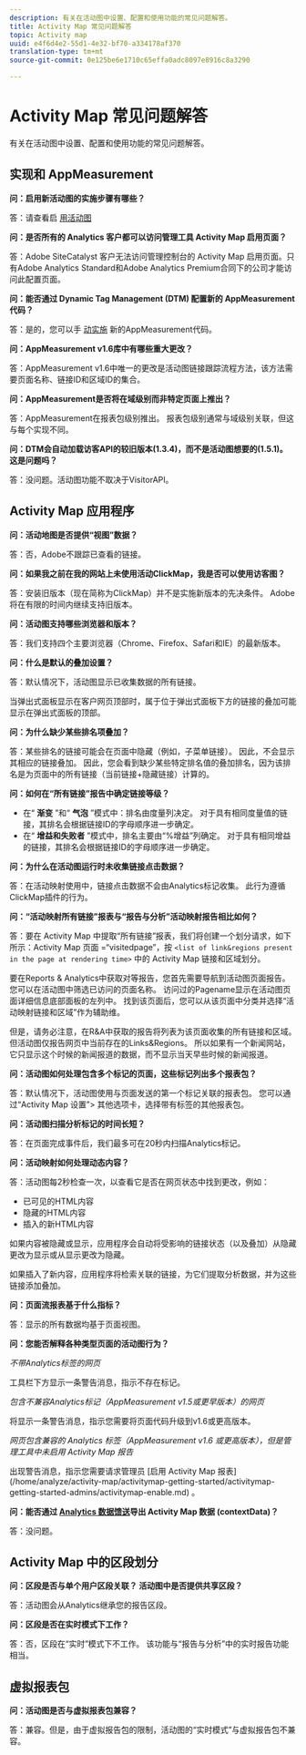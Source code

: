 ```yaml
---
description: 有关在活动图中设置、配置和使用功能的常见问题解答。
title: Activity Map 常见问题解答
topic: Activity map
uuid: e4f6d4e2-55d1-4e32-bf70-a334178af370
translation-type: tm+mt
source-git-commit: 0e125be6e1710c65effa0adc8097e8916c8a3290

---
```



# Activity Map 常见问题解答

有关在活动图中设置、配置和使用功能的常见问题解答。

## 实现和 AppMeasurement

**问：启用新活动图的实施步骤有哪些？**

答：请查看启 [用活动图](/help/analyze/activity-map/activitymap-getting-started/activitymap-getting-started-admins/activitymap-enable.md)

**问：是否所有的 Analytics 客户都可以访问管理工具 Activity Map 启用页面？**

答：Adobe SiteCatalyst 客户无法访问管理控制台的 Activity Map 启用页面。只有Adobe Analytics Standard和Adobe Analytics Premium合同下的公司才能访问此配置页面。

**问：能否通过 Dynamic Tag Management (DTM) 配置新的 AppMeasurement 代码？**

答：是的，您可以手 [动实施](https://marketing.adobe.com/resources/help/en_US/dtm/analytics_dtm.html) 新的AppMeasurement代码。

**问：AppMeasurement v1.6库中有哪些重大更改？**

答：AppMeasurement v1.6中唯一的更改是活动图链接跟踪流程方法，该方法需要页面名称、链接ID和区域ID的集合。

**问：AppMeasurement是否将在域级别而非特定页面上推出？**

答：AppMeasurement在报表包级别推出。 报表包级别通常与域级别关联，但这与每个实现不同。

**问：DTM会自动加载访客API的较旧版本(1.3.4)，而不是活动图想要的(1.5.1)。 这是问题吗？**

答：没问题。活动图功能不取决于VisitorAPI。

## Activity Map 应用程序

<!--**Q: How does Activity Map support Single-Page Applications (SPA)?**

A: 

* Every few seconds, Activity Map scans the web page, looking for changes to the page. ActivityMap finds new content on the page without needing a new page load, but this new content is always attributed to the first pageName found when the page loaded.

* Activity Map checks to see if the visibility of links that it knows about has changed. If a change in visibility is found, then the [Links On Page](/help/analyze/activity-map/activitymap-links-report.md) table's Present column for that link updates with **[!UICONTROL Displayed]** or **[!UICONTROL Hidden]**.

* When user interaction creates new content, any new elements that are found by AppMeasurement to be a link will be added to the **[!UICONTROL Links On Page]** table. Activity Map sends a new data request that includes these new links. The new links should appear in the **[!UICONTROL Links On Page]** table when the data request is handled by the UI.-->

**问：活动地图是否提供“视图”数据？**

答：否，Adobe不跟踪已查看的链接。

**问：如果我之前在我的网站上未使用活动ClickMap，我是否可以使用访客图？**

答：安装旧版本（现在简称为ClickMap）并不是实施新版本的先决条件。 Adobe将在有限的时间内继续支持旧版本。

**问：活动图支持哪些浏览器和版本？**

答：我们支持四个主要浏览器（Chrome、Firefox、Safari和IE）的最新版本。

**问：什么是默认的叠加设置？**

答：默认情况下，活动图显示已收集数据的所有链接。

当弹出式面板显示在客户网页顶部时，属于位于弹出式面板下方的链接的叠加可能显示在弹出式面板的顶部。

**问：为什么缺少某些排名项叠加？**

答：某些排名的链接可能会在页面中隐藏（例如，子菜单链接）。 因此，不会显示其相应的链接叠加。 因此，您会看到缺少某些特定排名值的叠加排名，因为该排名是为页面中的所有链接（当前链接+隐藏链接）计算的。

**问：如何在“所有链接”报告中确定链接等级？**

* 在“ **渐变** ”和“ **气泡** ”模式中：排名由度量列决定。 对于具有相同度量值的链接，其排名会根据链接ID的字母顺序进一步确定。
* 在“ **增益和失败者** ”模式中，排名主要由“%增益”列确定。 对于具有相同增益的链接，其排名会根据链接ID的字母顺序进一步确定。

**问：为什么在活动图运行时未收集链接点击数据？**

答：在活动映射使用中，链接点击数据不会由Analytics标记收集。 此行为遵循ClickMap插件的行为。

**问：“活动映射所有链接”报表与“报告与分析”活动映射报告相比如何？**

答：要在 Activity Map 中提取“所有链接”报表，我们将创建一个划分请求，如下所示：Activity Map 页面 =“visitedpage”，按 `<list of link&regions present in the page at rendering time>` 中的 Activity Map 链接和区域划分。

要在Reports &amp; Analytics中获取对等报告，您首先需要导航到活动图页面报告。 您可以在活动图中筛选已访问的页面名称。 访问过的Pagename显示在活动图页面详细信息底部面板的左列中。 找到该页面后，您可以从该页面中分类并选择“活动映射链接和区域”作为辅助维。

但是，请务必注意，在R&amp;A中获取的报告将列表为该页面收集的所有链接和区域。 但活动图仅报告网页中当前存在的Links&amp;Regions。 所以如果有一个新闻网站，它只显示这个时候的新闻报道的数据，而不显示当天早些时候的新闻报道。

**问：活动图如何处理包含多个标记的页面，这些标记列出多个报表包？**

答：默认情况下，活动图使用与页面发送的第一个标记关联的报表包。 您可以通过“Activity Map 设置”> 其他选项卡，选择带有标签的其他报表包。

**问：活动图扫描分析标记的时间长短？**

答：在页面完成事件后，我们最多可在20秒内扫描Analytics标记。

**问：活动映射如何处理动态内容？**

答：活动图每2秒检查一次，以查看它是否在网页状态中找到更改，例如：

* 已可见的HTML内容
* 隐藏的HTML内容
* 插入的新HTML内容

如果内容被隐藏或显示，应用程序会自动将受影响的链接状态（以及叠加）从隐藏更改为显示或从显示更改为隐藏。

如果插入了新内容，应用程序将检索关联的链接，为它们提取分析数据，并为这些链接添加叠加。

**问：页面流报表基于什么指标？**

答：显示的所有数据均基于页面视图。

**问：您能否解释各种类型页面的活动图行为？**

*不带Analytics标签的网页*

工具栏下方显示一条警告消息，指示不存在标记。

*包含不兼容Analytics标记（AppMeasurement v1.5或更早版本）的网页*

将显示一条警告消息，指示您需要将页面代码升级到v1.6或更高版本。

*网页包含兼容的 Analytics 标签（AppMeasurement v1.6 或更高版本），但是管理工具中未启用 Activity Map 报告*

出现警告消息，指示您需要请求管理员 \[启用 Activity Map 报表\](/home/analyze/activity-map/activitymap-getting-started/activitymap-getting-started-admins/activitymap-enable.md) 。

**问：能否通过 [Analytics 数据馈送](https://docs.adobe.com/content/help/en/analytics/export/analytics-data-feed/data-feed-overview.html)导出 Activity Map 数据 (contextData)？**

答：没问题。

## Activity Map 中的区段划分

**问：区段是否与单个用户区段关联？ 活动图中是否提供共享区段？**

答：活动图会从Analytics继承您的报告区段。

**问：区段是否在实时模式下工作？**

答：否，区段在“实时”模式下不工作。 该功能与“报告与分析”中的实时报告功能相当。

## 虚拟报表包

**问：活动图是否与虚拟报表包兼容？**

答：兼容。但是，由于虚拟报告包的限制，活动图的“实时模式”与虚拟报告包不兼容。
